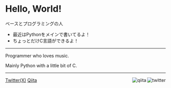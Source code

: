 # Hello, World!

ベースとプログラミングの人

* 最近はPythonをメインで書いてるよ！
* ちょっとだけC言語ができるよ！

---

Programmer who loves music.

Mainly Python with a little bit of C.

---

[Twitter(X)](https://twitter.com/pomegranate1770)
<a href="https://www.twitter.com/pomegranate1770"><img align="right" alt="twitter" src="https://img.shields.io/twitter/follow/pomegranate1770?style=social"></a>
[Qiita](https://qiita.com/hiraken0427)
<a href="https://qiita.com/hiraken0427"><img align="right" alt="qiita" src="https://badgen.org/img/qiita/hiraken0427/contributions?style=plastic"></a>
